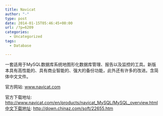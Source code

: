 ```yaml
---
title: Navicat
author: "-"
type: post
date: 2014-01-15T05:46:45+00:00
url: /?p=6209
categories:
  - Uncategorized
tags:
  - Database

---
```

一套适用于MySQL数据库系统地图形化数据库管理、报告以及监控的工具。新版本具有高性能的、具有商业智能的、强大的备份功能，此外还有许多的改进。含简体中文文件。

官方网站: www.navicat.com

官方下载地址: http://www.navicat.com/en/products/navicat_MySQL/MySQL_overview.html中文下载地址: http://down.chinaz.com/soft/22655.htm